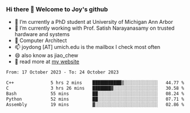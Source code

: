 ### Hi there 👋 Welcome to Joy's github

- 🔭 I’m currently a PhD student at University of Michigan Ann Arbor
- 🌱 I’m currently working with Prof. Satish Narayanasamy on trusted hardware and systems
- 👯 Computer Architect
- 📫 joydong [AT] umich.edu is the mailbox I check most often
- 😄 also know as jiao_chew
- 💬 read more at [my website](https://joydddd.github.io/)
<!--START_SECTION:waka-->

```txt
From: 17 October 2023 - To: 24 October 2023

C++              5 hrs 2 mins    ███████████▒░░░░░░░░░░░░░   44.77 %
C                3 hrs 26 mins   ███████▓░░░░░░░░░░░░░░░░░   30.58 %
Bash             55 mins         ██░░░░░░░░░░░░░░░░░░░░░░░   08.24 %
Python           52 mins         ██░░░░░░░░░░░░░░░░░░░░░░░   07.71 %
Assembly         19 mins         ▓░░░░░░░░░░░░░░░░░░░░░░░░   02.86 %
```

<!--END_SECTION:waka-->
